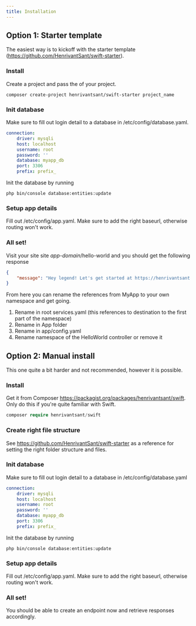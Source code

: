 ```yaml
---
title: Installation
---
```


## Option 1: Starter template
The easiest way is to kickoff with the starter template (https://github.com/HenrivantSant/swift-starter).

### Install
Create a project and pass the of your project.
```shell
composer create-project henrivantsant/swift-starter project_name
```

### Init database
Make sure to fill out login detail to a database in /etc/config/database.yaml.
```yaml
connection:
    driver: mysqli
    host: localhost
    username: root
    password: ''
    database: myapp_db
    port: 3306
    prefix: prefix_
```
Init the database by running
```shell
php bin/console database:entities:update
```

### Setup app details
Fill out /etc/config/app.yaml. Make sure to add the right baseurl, otherwise routing won't work.

### All set!
Visit your site site _app-domain_/hello-world and you should get the following response
```json
{
    "message": "Hey legend! Let's get started at https://henrivantsant.github.io/swift-docs/"
}
```

From here you can rename the references from MyApp to your own namespace and get going.
1. Rename in root services.yaml (this references to destination to the first part of the namespace)
2. Rename in App folder
3. Rename in app/config.yaml
4. Rename namespace of the HelloWorld controller or remove it

## Option 2: Manual install
This one quite a bit harder and not recommended, however it is possible.

### Install
Get it from Composer https://packagist.org/packages/henrivantsant/swift. Only do this if you're quite familiar with Swift.
```php
composer require henrivantsant/swift
```

### Create right file structure
See https://github.com/HenrivantSant/swift-starter as a reference for setting the right folder structure and files.

### Init database
Make sure to fill out login detail to a database in /etc/config/database.yaml
```yaml
connection:
    driver: mysqli
    host: localhost
    username: root
    password: ''
    database: myapp_db
    port: 3306
    prefix: prefix_
```
Init the database by running
```shell
php bin/console database:entities:update
```

### Setup app details
Fill out /etc/config/app.yaml. Make sure to add the right baseurl, otherwise routing won't work.

### All set!
You should be able to create an endpoint now and retrieve responses accordingly.